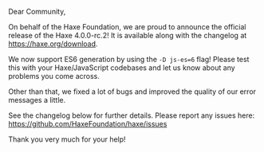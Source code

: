 Dear Community,

On behalf of the Haxe Foundation, we are proud to announce the official release of the Haxe 4.0.0-rc.2! It is available along with the changelog at https://haxe.org/download.

We now support ES6 generation by using the `-D js-es=6` flag! Please test this with your Haxe/JavaScript codebases and let us know about any problems you come across.

Other than that, we fixed a lot of bugs and improved the quality of our error messages a little.

See the changelog below for further details. Please report any issues here: <https://github.com/HaxeFoundation/haxe/issues>

Thank you very much for your help!
